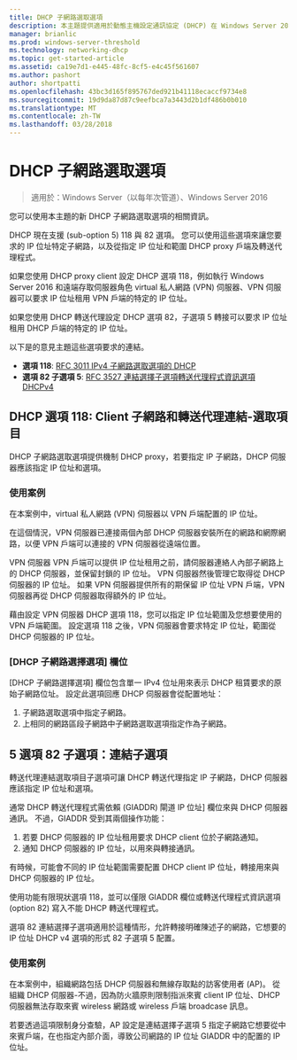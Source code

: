 ```yaml
---
title: DHCP 子網路選取選項
description: 本主題提供適用於動態主機設定通訊協定 (DHCP) 在 Windows Server 2016 DHCP 子網路選取選項的相關資訊。
manager: brianlic
ms.prod: windows-server-threshold
ms.technology: networking-dhcp
ms.topic: get-started-article
ms.assetid: ca19e7d1-e445-48fc-8cf5-e4c45f561607
ms.author: pashort
author: shortpatti
ms.openlocfilehash: 43bc3d165f895767ded921b41118ecaccf9734e8
ms.sourcegitcommit: 19d9da87d87c9eefbca7a3443d2b1df486b0b010
ms.translationtype: MT
ms.contentlocale: zh-TW
ms.lasthandoff: 03/28/2018
---
```

# <a name="dhcp-subnet-selection-options"></a>DHCP 子網路選取選項

>適用於：Windows Server（以每年次管道）、Windows Server 2016

您可以使用本主題的新 DHCP 子網路選取選項的相關資訊。

DHCP 現在支援 \(sub-option 5\) 118 與 82 選項。 您可以使用這些選項來讓您要求的 IP 位址特定子網路，以及從指定 IP 位址和範圍 DHCP proxy 戶端及轉送代理程式。

如果您使用 DHCP proxy client 設定 DHCP 選項 118，例如執行 Windows Server 2016 和遠端存取伺服器角色 virtual 私人網路 (VPN) 伺服器、VPN 伺服器可以要求 IP 位址租用 VPN 戶端的特定的 IP 位址。

如果您使用 DHCP 轉送代理設定 DHCP 選項 82，子選項 5 轉接可以要求 IP 位址租用 DHCP 戶端的特定的 IP 位址。

以下是的意見主題這些選項要求的連結。

- **選項 118**: [RFC 3011 IPv4 子網路選取選項的 DHCP](http://www.rfc-base.org/rfc-3011.html)
- **選項 82 子選項 5**: [RFC 3527 連結選擇子選項轉送代理程式資訊選項 DHCPv4](https://tools.ietf.org/html/rfc3527)


## <a name="dhcp-option-118-client-subnet-and-relay-agent-link-selection"></a>DHCP 選項 118: Client 子網路和轉送代理連結-選取項目

DHCP 子網路選取選項提供機制 DHCP proxy，若要指定 IP 子網路，DHCP 伺服器應該指定 IP 位址和選項。

### <a name="use-case-scenario"></a>使用案例

在本案例中，virtual 私人網路 \(VPN\) 伺服器以 VPN 戶端配置的 IP 位址。 

在這個情況，VPN 伺服器已連接兩個內部 DHCP 伺服器安裝所在的網路和網際網路，以便 VPN 戶端可以連接的 VPN 伺服器從遠端位置。

VPN 伺服器 VPN 戶端可以提供 IP 位址租用之前，請伺服器連絡人內部子網路上的 DHCP 伺服器，並保留封鎖的 IP 位址。 VPN 伺服器然後管理它取得從 DHCP 伺服器的 IP 位址。 如果 VPN 伺服器提供所有的期保留 IP 位址 VPN 戶端，VPN 伺服器再從 DHCP 伺服器取得額外的 IP 位址。

藉由設定 VPN 伺服器 DHCP 選項 118，您可以指定 IP 位址範圍及您想要使用的 VPN 戶端範圍。 設定選項 118 之後，VPN 伺服器會要求特定 IP 位址，範圍從 DHCP 伺服器的 IP 位址。

### <a name="the-dhcp-subnet-selection-option-field"></a>[DHCP 子網路選擇選項] 欄位

[DHCP 子網路選擇選項] 欄位包含單一 IPv4 位址用來表示 DHCP 租賃要求的原始子網路位址。  設定此選項回應 DHCP 伺服器會從配置地址：

1. 子網路選取選項中指定子網路。
2. 上相同的網路區段子網路中子網路選取選項指定作為子網路。

## <a name="option-82-sub-option-5-link-selection-sub-option"></a>5 選項 82 子選項：連結子選項

轉送代理連結選取項目子選項可讓 DHCP 轉送代理指定 IP 子網路，DHCP 伺服器應該指定 IP 位址和選項。

通常 DHCP 轉送代理程式需依賴 \(GIADDR\) 閘道 IP 位址] 欄位來與 DHCP 伺服器通訊。 不過，GIADDR 受到其兩個操作功能：

1. 若要 DHCP 伺服器的 IP 位址租用要求 DHCP client 位於子網路通知。
2. 通知 DHCP 伺服器的 IP 位址，以用來與轉接通訊。

有時候，可能會不同的 IP 位址範圍需要配置 DHCP client IP 位址，轉接用來與 DHCP 伺服器的 IP 位址。 

使用功能有限現狀選項 118，並可以僅限 GIADDR 欄位或轉送代理程式資訊選項 \(option 82\) 寫入不能 DHCP 轉送代理程式。 

選項 82 連結選擇子選項適用於這種情形，允許轉接明確陳述子的網路，它想要的 IP 位址 DHCP v4 選項的形式 82 子選項 5 配置。

### <a name="use-case-scenario"></a>使用案例

在本案例中，組織網路包括 DHCP 伺服器和無線存取點的訪客使用者 \(AP\)。 從組織 DHCP 伺服器-不過，因為防火牆原則限制指派來賓 client IP 位址、DHCP 伺服器無法存取來賓 wireless 網路或 wireless 戶端 broadcase 訊息。

若要透過這項限制身分查驗，AP 設定是連結選擇子選項 5 指定子網路它想要從中來賓戶端，在也指定內部介面，導致公司網路的 IP 位址 GIADDR 中的配置的 IP 位址。
